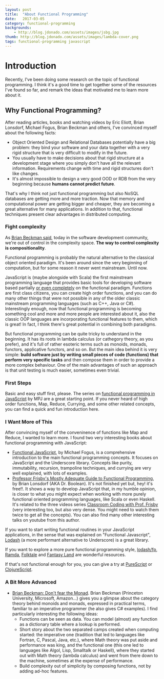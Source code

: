 ```yaml
---
layout: post
title:  "About Functional Programming"
date:   2017-03-05
category: functional-programming 
backgrounds:
    - http://blog.jdonado.com/assets/images/jsbg.jpg
thumb: http://blog.jdonado.com/assets/images/lambda-cover.png
tags: functional-programming javascript
---
```


# Introduction

Recently, I've been doing some research on the topic of functional programming. I think it's a good time to get together some of the resources I've found so far, and remark the ideas that motivated me to learn more about it.

## Why Functional Programming?

After reading articles, books and watching videos by Eric Eliott, Brian Lonsdorf, Michael Fogus, Brian Beckman and others, I've convinced myself about the following facts:

- Object Oriented Design and Relational Databases potentially have a big problem: they bind your software and your data together with a very rigid structure that is very difficult to modify in the future.
- You usually have to make decisions about that rigid structure at a development stage where you simply don't have all the relevant information. Requirements change with time and rigid structures don't like changes.
- It's almost impossible to design a very good OOD or RDB from the very beginning because **humans cannot predict future**. 

That's why I think not just functional programming but also NoSQL databases are getting more and more traction. Now that memory and computational power are getting bigger and cheaper, they are becoming a great alternative for many applications. In addition to that, functional techniques present clear advantages in distributed computing.

### Fight complexity

As [Brian Beckman said](https://youtu.be/ZhuHCtR3xq8?t=17m13s), today in the software development community, we're out of control in the complexity space. **The way to control complexity is compositionality**.

Functional programming is probably the natural alternative to the classical object oriented paradigm. It's been around since the very beginning of computation, but for some reason it never went mainstream. Until now.

JavaScript is (maybe alongside with Scala) the first mainstream programming language that provides basic tools for developing software based partially [or even completely](https://www.youtube.com/watch?v=eetWam3nhoM) on the functional paradigm. Functions are first class citizens, you can create high order functions, and you can do many other things that were not possible in any of the older classic mainstream programming languages (such as C++, Java or C#). Interestingly enough, now that functional programming is becoming something cool and more and more people are interested about it, also the classic OOP languages are incorporating functional features to them, which is great! In fact, I think there's great potential in combining both paradigms.

But functional programming can be quite tricky to understand in the beginning. It has its roots in lambda calculus (or cathegory theory, as you prefer), and it's full of rather esoteric terms such as monoids, monads, functors, applicative functors, and so on. But the main idea behind it is very simple: **build software just by writing small pieces of code (functions) that perform very specific tasks** and then compose them in order to provide a more complex behaviour. One of the main advantages of such an approach is that unit testing is much easier, sometimes even trivial.

### First Steps

Basic and easy stuff first, please. The series on [functional programming in JavaScript](https://www.youtube.com/playlist?list=PL0zVEGEvSaeEd9hlmCXrk5yUyqUag-n84) by MPJ are a great starting point. If you never heard of high order functions, Map, Reduce, Currying, and some other related concepts, you can find a quick and fun introduction here.

### I Want More of This

After convincing myself of the conveninence of functions like Map and Reduce, I wanted to learn more. I found two very interesting books about functional programming with JavaScript:

- [Functional JavaScript](https://www.amazon.de/Functional-JavaScript-Introducing-Programming-Underscore-js/dp/1449360726), by Michael Fogus, is a comprehensive introduction to the main functional programming concepts. It focuses on JavaScript and the Underscore library. Concepts like purity, immutability, recursion, trampoline techniques, and currying are very well explained, with lots of examples. 
- [Professor Frisby's Mostly Adequate Guide to Functional Programming](https://github.com/MostlyAdequate/mostly-adequate-guide), by Brian Lonsdorf (AKA Dr. Boolean). It's not finished yet but, hey! it's free!!. It shows a way to develop JavaScript that, in my humble opinion, is closer to what you might expect when working with more purely functional oriented programming languages, like Scala or even Haskell. It's related to the three videos series [Classroom Coding with Prof. Frisby](https://www.youtube.com/watch?v=h_tkIpwbsxY&list=PLK_hdtAJ4KqX0JOs_KMAmUNTNMRYhWEaC) (very interesting too, but also very dense. You might need to watch them twice to get all the concepts). You can also find many other interesting talks on youtube from this author.

If you want to start writing functional routines in your JavaScript applications, in the sense that was explained on "Functional Javascript", [Lodash](https://lodash.com/) (a more performant alternative to Underscore) is a great library.

If you want to explore a more pure functional programming style, [lodash/fp](https://github.com/lodash/lodash/tree/4.17.4-npm/fp), [Ramda](http://ramdajs.com/), [Folktale](http://folktalejs.org/) and [Fantasy Land](https://github.com/fantasyland/fantasy-land) are wonderful resources. 

If that's not functional enough for you, you can give a try at [PureScript](http://www.purescript.org/) or [ClojureScript](https://clojurescript.org/).

### A Bit More Advanced

- [Brian Beckman: Don't fear the Monad](https://www.youtube.com/watch?v=ZhuHCtR3xq8). Brian Beckman (Princeton University, Microsoft, Amazon...) gives you a glimpse about the category theory behind monoids and monads, expressed in practical terms, familiar to an imperative programmer (he also gives C# examples). I find particularly interesting the following ideas:
    - Functions can be seen as data. You can model (almost) any function as a dictionary table where a lookup is performed.
    - Short story about the two separated camps created when computing started: the imperative one (tradition that led to languages like Fortran, C, Pascal, Java, etc.), where Math theory was put aside and performance was king, and the functional one (this one led to languages like Algol, Lisp, Smalltalk or Haskell), where they started out with Math theory (lambda calculus) and went from there down to the machine, sometimes at the expense of performance.
    - Build complexity out of simplicity by composing functions, not by adding ad-hoc features.
